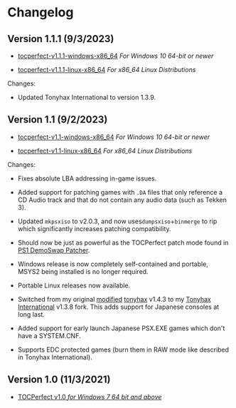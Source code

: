 # Changelog

## Version 1.1.1 (9/3/2023)

*	[tocperfect-v1.1.1-windows-x86\_64](https://github.com/alex-free/tocperfect/releases/download/v1.1.1/tocperfect-v1.1.1-windows-x86_64.zip) _For Windows 10 64-bit or newer_

*	[tocperfect-v1.1.1-linux-x86\_64](https://github.com/alex-free/tocperfect/releases/download/v1.1.1/tocperfect-v1.1.1-linux-x86_64.zip) _For x86_64 Linux Distributions_

Changes:

*   Updated Tonyhax International to version 1.3.9.

## Version 1.1 (9/2/2023)

*	[tocperfect-v1.1-windows-x86\_64](https://github.com/alex-free/tocperfect/releases/download/v1.1/tocperfect-v1.1-windows-x86_64.zip) _For Windows 10 64-bit or newer_

*	[tocperfect-v1.1-linux-x86\_64](https://github.com/alex-free/tocperfect/releases/download/v1.1/tocperfect-v1.1-linux-x86_64.zip) _For x86_64 Linux Distributions_

Changes:

*   Fixes absolute LBA addressing in-game issues.

*   Added support for patching games with `.DA` files that only reference a CD Audio track and that do not contain any audio data (such as Tekken 3).

*   Updated `mkpsxiso` to v2.0.3, and now uses`dumpsxiso`+`binmerge` to rip which significantly increases patching compatibility.

*  Should now be just as powerful as the TOCPerfect patch mode found in [PS1 DemoSwap Patcher](https://alex-free.github.io/ps1demoswap).

*   Windows release is now completely self-contained and portable, MSYS2 being installed is no longer required.

*   Portable Linux releases now available.

*   Switched from my original [modified](https://github.com/alex-free/tonyhax/tree/v1.0tp) [tonyhax](https://github.com/socram888) v1.4.3 to my [Tonyhax International](https://alex-free.github.io/tonyhax-international) v1.3.8 fork. This adds support for Japanese consoles at long last.

*   Added support for early launch Japanese PSX.EXE games which don't have a SYSTEM.CNF.

*   Supports EDC protected games (burn them in RAW mode like described in Tonyhax International).

## Version 1.0 (11/3/2021)

*   [TOCPerfect v1.0 _for Windows 7 64 bit and above_](https://github.com/alex-free/tonyhax/releases/download/v1.0tp/tocperfect-1.0-windows.zip)